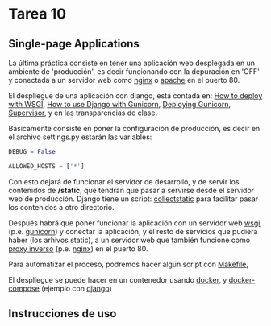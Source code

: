 # Tarea 10

## Single-page Applications

La última práctica consiste en tener una aplicación web desplegada en un ambiente de 'producción', es decir funcionando con la depuración en 'OFF' y conectada a un servidor web como [nginx](https://www.nginx.com/) o [apache](http://httpd.apache.org/) en el puerto 80.

El despliegue de una aplicación con django, está contada en: [How to deploy with WSGI](https://docs.djangoproject.com/en/1.10/howto/deployment/wsgi/), [How to use Django with Gunicorn](https://docs.djangoproject.com/en/1.10/howto/deployment/wsgi/gunicorn/), [Deploying Gunicorn](http://docs.gunicorn.org/en/latest/deploy.html), [Supervisor](http://docs.gunicorn.org/en/latest/deploy.html#supervisor), y en las transparencias de clase.

Básicamente consiste en poner la configuración de producción, es decir en el archivo settings.py estarán las variables:

```python
DEBUG = False

ALLOWED_HOSTS = ['*']
```

Con esto dejará de funcionar el servidor de desarrollo, y de servir los contenidos de **/static**, que tendrán que pasar a servirse desde el servidor web de producción. Django tiene un script: [collectstatic](https://docs.djangoproject.com/en/1.10/ref/contrib/staticfiles/) para facilitar pasar los contenidos a otro directorio.

Después habrá que poner funcionar la aplicación con un servidor web [wsgi](https://en.wikipedia.org/wiki/Web_Server_Gateway_Interface), (p.e. [gunicorn](http://gunicorn.org/)) y conectar la aplicación, y el resto de servicios que pudiera haber (los arhivos static), a un servidor web que también funcione como [proxy inverso](https://en.wikipedia.org/wiki/Reverse_proxy) (p.e. [nginx](https://www.nginx.com/)) en el puerto 80.

Para automatizar el proceso, podremos hacer algún script con [Makefile](https://en.wikipedia.org/wiki/Makefile),

El despliegue se puede hacer en un contenedor usando [docker](https://www.docker.com/), y [docker-compose](https://docs.docker.com/compose/) (ejemplo con [django](https://docs.docker.com/compose/django/))

## Instrucciones de uso
